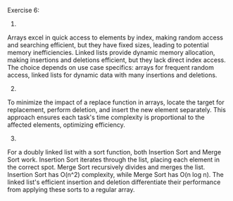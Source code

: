 Exercise 6:

1.
Arrays excel in quick access to elements by index, making random access and searching efficient, but they have fixed sizes, leading to potential memory inefficiencies. 
Linked lists provide dynamic memory allocation, making insertions and deletions efficient, but they lack direct index access.
The choice depends on use case specifics: arrays for frequent random access, linked lists for dynamic data with many insertions and deletions.

2.
To minimize the impact of a replace function in arrays, locate the target for replacement, perform deletion, and insert the new element separately.
This approach ensures each task's time complexity is proportional to the affected elements, optimizing efficiency.

3.
For a doubly linked list with a sort function, both Insertion Sort and Merge Sort work. Insertion Sort iterates through the list,
placing each element in the correct spot. Merge Sort recursively divides and merges the list. Insertion Sort has O(n^2) complexity, while Merge Sort has O(n log n).
The linked list's efficient insertion and deletion differentiate their performance from applying these sorts to a regular array.